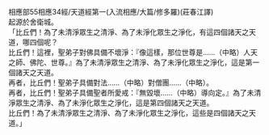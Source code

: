相應部55相應34經/天道經第一(入流相應/大篇/修多羅)(莊春江譯)  
起源於舍衛城。  
「比丘們！為了未清淨眾生之清淨、為了未淨化眾生之淨化，有這四個諸天之天道，哪四個呢？  
比丘們！這裡，聖弟子對佛具備不壞淨：『像這樣，那位世尊是……（中略）人天之師、佛陀、世尊。』為了未清淨眾生之清淨、為了未淨化眾生之淨化，這是第一個諸天之天道。  
再者，比丘們！聖弟子具備對法……（中略）對僧團……（中略）。  
再者，比丘們！聖弟子具備聖者所愛戒：『無毀壞……（中略）導向定。』為了未清淨眾生之清淨、為了未淨化眾生之淨化，這是第四個諸天之天道。  
比丘們！為了未清淨眾生之清淨、為了未淨化眾生之淨化，這些是四個諸天之天道。」  
  
  
